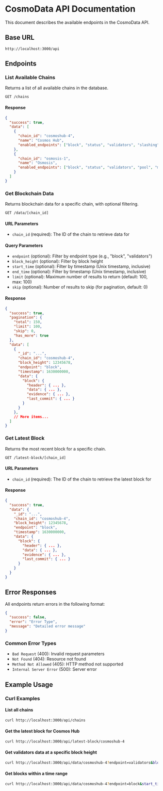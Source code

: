 # CosmoData API Documentation

This document describes the available endpoints in the CosmoData API.

## Base URL

```
http://localhost:3000/api
```

## Endpoints

### List Available Chains

Returns a list of all available chains in the database.

```
GET /chains
```

#### Response

```json
{
  "success": true,
  "data": [
    {
      "chain_id": "cosmoshub-4",
      "name": "Cosmos Hub",
      "enabled_endpoints": ["block", "status", "validators", "slashing"]
    },
    {
      "chain_id": "osmosis-1",
      "name": "Osmosis",
      "enabled_endpoints": ["block", "status", "validators", "pool", "market"]
    }
  ]
}
```

### Get Blockchain Data

Returns blockchain data for a specific chain, with optional filtering.

```
GET /data/[chain_id]
```

#### URL Parameters

- `chain_id` (required): The ID of the chain to retrieve data for

#### Query Parameters

- `endpoint` (optional): Filter by endpoint type (e.g., "block", "validators")
- `block_height` (optional): Filter by block height
- `start_time` (optional): Filter by timestamp (Unix timestamp, inclusive)
- `end_time` (optional): Filter by timestamp (Unix timestamp, inclusive)
- `limit` (optional): Maximum number of results to return (default: 100, max: 100)
- `skip` (optional): Number of results to skip (for pagination, default: 0)

#### Response

```json
{
  "success": true,
  "pagination": {
    "total": 150,
    "limit": 100,
    "skip": 0,
    "has_more": true
  },
  "data": [
    {
      "_id": "...",
      "chain_id": "cosmoshub-4",
      "block_height": 12345678,
      "endpoint": "block",
      "timestamp": 1630000000,
      "data": {
        "block": {
          "header": { ... },
          "data": { ... },
          "evidence": { ... },
          "last_commit": { ... }
        }
      }
    },
    // More items...
  ]
}
```

### Get Latest Block

Returns the most recent block for a specific chain.

```
GET /latest-block/[chain_id]
```

#### URL Parameters

- `chain_id` (required): The ID of the chain to retrieve the latest block for

#### Response

```json
{
  "success": true,
  "data": {
    "_id": "...",
    "chain_id": "cosmoshub-4",
    "block_height": 12345678,
    "endpoint": "block",
    "timestamp": 1630000000,
    "data": {
      "block": {
        "header": { ... },
        "data": { ... },
        "evidence": { ... },
        "last_commit": { ... }
      }
    }
  }
}
```

## Error Responses

All endpoints return errors in the following format:

```json
{
  "success": false,
  "error": "Error Type",
  "message": "Detailed error message"
}
```

### Common Error Types

- `Bad Request` (400): Invalid request parameters
- `Not Found` (404): Resource not found
- `Method Not Allowed` (405): HTTP method not supported
- `Internal Server Error` (500): Server error

## Example Usage

### Curl Examples

#### List all chains

```bash
curl http://localhost:3000/api/chains
```

#### Get the latest block for Cosmos Hub

```bash
curl http://localhost:3000/api/latest-block/cosmoshub-4
```

#### Get validators data at a specific block height

```bash
curl http://localhost:3000/api/data/cosmoshub-4?endpoint=validators&block_height=12345678
```

#### Get blocks within a time range

```bash
curl http://localhost:3000/api/data/cosmoshub-4?endpoint=block&start_time=1630000000&end_time=1630086400&limit=10
``` 